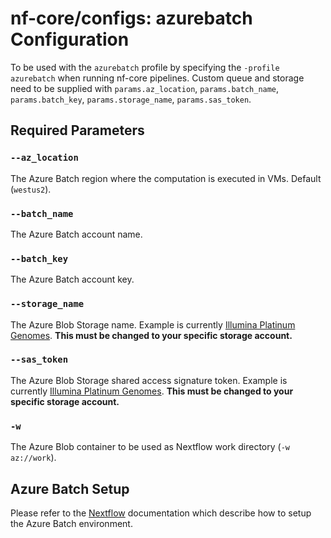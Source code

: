 # nf-core/configs: azurebatch Configuration

To be used with the `azurebatch` profile by specifying the `-profile azurebatch` when running nf-core pipelines.
Custom queue and storage need to be supplied with `params.az_location`, `params.batch_name`, `params.batch_key`, `params.storage_name`, `params.sas_token`.

## Required Parameters

### `--az_location`

The Azure Batch region where the computation is executed in VMs. Default (`westus2`).

### `--batch_name`

The Azure Batch account name.

### `--batch_key`

The Azure Batch account key.

### `--storage_name`

The Azure Blob Storage name. Example is currently [Illumina Platinum Genomes](https://docs.microsoft.com/en-us/azure/open-datasets/dataset-illumina-platinum-genomes?tabs=azure-storage). **This must be changed to your specific storage account.**

### `--sas_token`

The Azure Blob Storage shared access signature token.  Example is currently [Illumina Platinum Genomes](https://docs.microsoft.com/en-us/azure/open-datasets/dataset-illumina-platinum-genomes?tabs=azure-storage). **This must be changed to your specific storage account.**


### `-w`

The Azure Blob container to be used as Nextflow work directory (`-w az://work`).

## Azure Batch Setup

Please refer to the [Nextflow](https://www.nextflow.io/docs/edge/azure.html) documentation which describe how to setup the Azure Batch environment.
